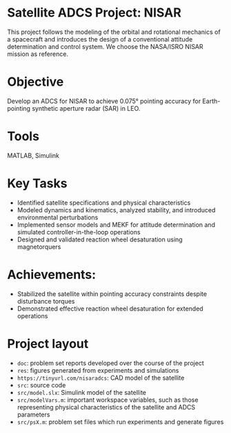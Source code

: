 # Satellite ADCS Project: NISAR

This project follows the modeling of the orbital and rotational mechanics of a spacecraft and introduces the design of a conventional attitude determination and control system. We choose the NASA/ISRO NISAR mission as reference.

# Objective
Develop an ADCS for NISAR to achieve 0.075° pointing accuracy for Earth-pointing synthetic aperture radar (SAR) in LEO.

# Tools
MATLAB, Simulink

# Key Tasks
- Identified satellite specifications and physical characteristics
- Modeled dynamics and kinematics, analyzed stability, and introduced environmental perturbations
- Implemented sensor models and MEKF for attitude determination and simulated controller-in-the-loop operations
- Designed and validated reaction wheel desaturation using magnetorquers

# Achievements:
- Stabilized the satellite within pointing accuracy constraints despite disturbance torques
- Demonstrated effective reaction wheel desaturation for extended operations

# Project layout
- ```doc```: problem set reports developed over the course of the project
- ```res```: figures generated from experiments and simulations
- ```https://tinyurl.com/nisaradcs```: CAD model of the satellite
- ```src```: source code
- ```src/model.slx```: Simulink model of the satellite
- ```src/modelVars.m```: important workspace variables, such as those representing physical characteristics of the satellite and ADCS parameters
- ```src/psX.m```: problem set files which run experiments and generate figures
